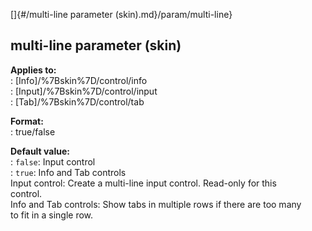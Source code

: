 []{#/multi-line parameter (skin).md}/param/multi-line}    
## multi-line parameter (skin)    
**Applies to:**    
:   [Info]/%7Bskin%7D/control/info    
:   [Input]/%7Bskin%7D/control/input    
:   [Tab]/%7Bskin%7D/control/tab    
<!-- -->    
**Format:**    
:   true/false    
<!-- -->    
**Default value:**    
:   `false`: Input control    
:   `true`: Info and Tab controls    
Input control: Create a multi-line input control. Read-only for this    
control.    
Info and Tab controls: Show tabs in multiple rows if there are too many    
to fit in a single row.  
